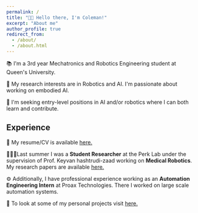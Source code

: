 ```yaml
---
permalink: /
title: "👋🏼 Hello there, I'm Coleman!"
excerpt: "About me"
author_profile: true
redirect_from: 
  - /about/
  - /about.html
---
```


📚 I'm a 3rd year Mechatronics and Robotics Engineering student at Queen's University.

🔬 My research interests are in Robotics and AI. I'm passionate about working on embodied AI.

💼  I'm seeking entry-level positions in AI and/or robotics where I can both learn and contribute.


## Experience

📜 My resume/CV is available [here.](https://colemanfarv.github.io/ColemanFarvolden.github.io/files/Resume.pdf)

👨🏻‍🔬Last summer I was a **Student Researcher** at the Perk Lab under the supervision of Prof. Keyvan hashtrudi-zaad working on **Medical Robotics**. My research papers are available [here.](https://colemanfarv.github.io/ColemanFarvolden.github.io/publications/)

⚙️ Additionally, I have professional experience working as an **Automation Engineering Intern** at Proax Technologies. There I worked on large scale automation systems.

🚧 To look at some of my personal projects visit [here.](https://colemanfarv.github.io/ColemanFarvolden.github.io/portfolio/)







